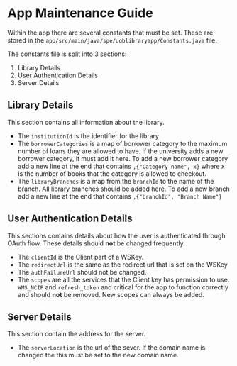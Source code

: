 # App Maintenance Guide

Within the app there are several constants that must be set. These are stored in the `app/src/main/java/spe/uoblibraryapp/Constants.java` file.

The constants file is split into 3 sections:

1. Library Details
2. User Authentication Details 
3. Server Details

## Library Details

This section contains all information about the library. 

- The `institutionId` is the identifier for the library
- The `borrowerCategories` is a map of borrower category to the maximum number of loans they are allowed to have. If the university adds a new borrower category, it must add it here. To add a new borrower category add a new line at the end that contains `,{"Category name", x}` where x is the number of books that the category is allowed to checkout. 
- The `libraryBranches` is a map from the `branchId` to the name of the branch. All library branches should be added here. To add a new branch add a new line at the end that contains `,{"branchId", "Branch Name"}`

## User Authentication Details

This sections contains details about how the user is authenticated through OAuth flow. These details should **not** be changed frequently.

- The `clientId` is the Client part of a WSKey. 
- The `redirectUrl` is the same as the redirect url that is set on the WSKey
- The `authFailureUrl` should not be changed.
- The `scopes` are all the services that the Client key has permission to use. `WMS_NCIP` and `refresh_token` and critical for the app to function correctly and should **not** be removed. New scopes can always be added.

## Server Details

This section contain the address for the server.

- The `serverLocation` is the url of the sever. If the domain name is changed the this must be set to the new domain name.

